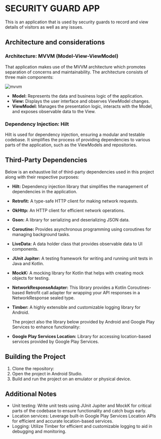 # SECURITY GUARD APP

This is an application that is used by security guards to record and view details of visitors as well as any issues.

## Architecture and considerations

### Architecture: MVVM (Model-View-ViewModel)
That application makes use of the MVVM architecture which promotes separation of concerns and maintainability. The architecture consists of three main components:


![mvvm](https://github.com/wycliff/MyApplication/assets/20297562/6233e0c2-2d02-44b0-9aff-9efa66c27fca)

- **Model:** Represents the data and business logic of the application.
- **View:** Displays the user interface and observes ViewModel changes.
- **ViewModel:** Manages the presentation logic, interacts with the Model, and exposes observable data to the View.

### Dependency Injection: Hilt
Hilt is used for dependency injection, ensuring a modular and testable codebase. It simplifies the process of providing dependencies to various parts of the application, such as the ViewModels and repositories.

## Third-Party Dependencies

Below is an exhaustive list of third-party dependencies used in this project along with their respective purposes:

- **Hilt:** Dependency injection library that simplifies the management of dependencies in the application.
- **Retrofit:** A type-safe HTTP client for making network requests.
- **OkHttp:** An HTTP client for efficient network operations.
- **Gson:** A library for serializing and deserializing JSON data.
- **Coroutine:** Provides asynchronous programming using coroutines for managing background tasks.
- **LiveData:** A data holder class that provides observable data to UI components.
- **JUnit Jupiter:** A testing framework for writing and running unit tests in Java and Kotlin.
- **MockK:** A mocking library for Kotlin that helps with creating mock objects for testing.
- **NetworkResponseAdapter:** This library provides a Kotlin Coroutines-based Retrofit call adapter for wrapping your API responses in a NetworkResponse sealed type.
- **Timber:** A highly extensible and customizable logging library for Android.

  The project  also the library below provided by Android and Google Play Services to enhance functionality:
- **Google Play Services Location:** Library for accessing location-based services provided by Google Play Services.

## Building the Project

1. Clone the repository: ` `
2. Open the project in Android Studio.
3. Build and run the project on an emulator or physical device.

## Additional Notes
- Unit testing: Write unit tests using JUnit Jupiter and MockK for critical parts of the codebase to ensure functionality and catch bugs early.
- Location services: Leverage built-in Google Play Services Location APIs for efficient and accurate location-based services.
- Logging: Utilize Timber for efficient and customizable logging to aid in debugging and monitoring.

